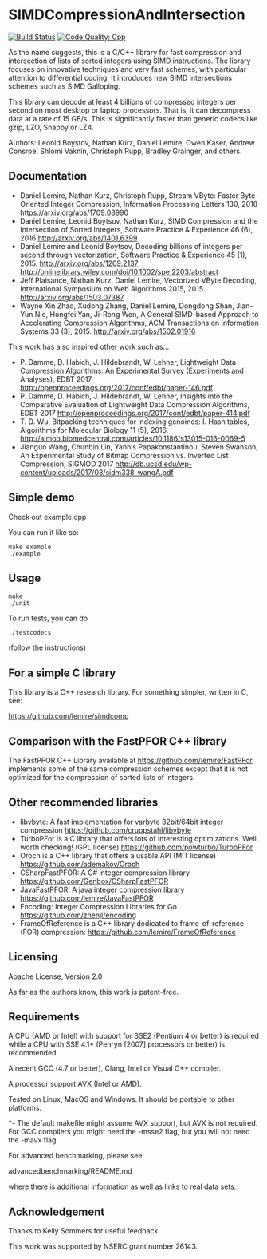 SIMDCompressionAndIntersection
======================
[![Build Status](https://travis-ci.org/lemire/SIMDCompressionAndIntersection.png)](https://travis-ci.org/lemire/SIMDCompressionAndIntersection)
[![Code Quality: Cpp](https://img.shields.io/lgtm/grade/cpp/g/lemire/SIMDCompressionAndIntersection.svg?logo=lgtm&logoWidth=18)](https://lgtm.com/projects/g/lemire/SIMDCompressionAndIntersection/context:cpp)


As the name suggests, this is a C/C++ library for fast
compression and intersection of lists of sorted integers using
SIMD instructions. The library focuses on innovative techniques
and very fast schemes, with particular attention to differential
coding. It introduces new SIMD intersections schemes such as
SIMD Galloping.

This library can decode at least 4 billions of compressed integers per second on most
desktop or laptop processors. That is, it can decompress data at a rate of 15 GB/s.
This is significantly faster than generic codecs like gzip, LZO, Snappy or LZ4.

Authors: Leonid Boystov, Nathan Kurz,  Daniel Lemire,
Owen Kaser, Andrew Consroe, Shlomi Vaknin, Christoph Rupp, Bradley Grainger, and others.

Documentation
-----------------------

* Daniel Lemire, Nathan Kurz, Christoph Rupp, Stream VByte: Faster Byte-Oriented Integer Compression, Information Processing Letters 130, 2018 https://arxiv.org/abs/1709.08990
* Daniel Lemire, Leonid Boytsov, Nathan Kurz, SIMD Compression and the Intersection of Sorted Integers, Software Practice & Experience 46 (6), 2016 http://arxiv.org/abs/1401.6399
* Daniel Lemire and Leonid Boytsov, Decoding billions of integers per second through vectorization, Software Practice & Experience 45 (1), 2015.  http://arxiv.org/abs/1209.2137 http://onlinelibrary.wiley.com/doi/10.1002/spe.2203/abstract
* Jeff Plaisance, Nathan Kurz, Daniel Lemire, Vectorized VByte Decoding, International Symposium on Web Algorithms 2015, 2015. http://arxiv.org/abs/1503.07387
* Wayne Xin Zhao, Xudong Zhang, Daniel Lemire, Dongdong Shan, Jian-Yun Nie, Hongfei Yan, Ji-Rong Wen, A General SIMD-based Approach to Accelerating Compression Algorithms, ACM Transactions on Information Systems 33 (3), 2015. http://arxiv.org/abs/1502.01916

This work has also inspired other work such as...

* P. Damme, D. Habich, J. Hildebrandt, W. Lehner, Lightweight Data Compression Algorithms: An Experimental Survey (Experiments and Analyses), EDBT 2017 http://openproceedings.org/2017/conf/edbt/paper-146.pdf
* P. Damme, D. Habich, J. Hildebrandt, W. Lehner, Insights into the Comparative Evaluation of Lightweight Data Compression Algorithms, EDBT 2017 http://openproceedings.org/2017/conf/edbt/paper-414.pdf
* T. D. Wu, Bitpacking techniques for indexing genomes: I. Hash tables, Algorithms for Molecular Biology 11 (5), 2016. http://almob.biomedcentral.com/articles/10.1186/s13015-016-0069-5
* Jianguo Wang, Chunbin Lin, Yannis Papakonstantinou, Steven Swanson, An Experimental Study of Bitmap Compression vs. Inverted List Compression, SIGMOD 2017 http://db.ucsd.edu/wp-content/uploads/2017/03/sidm338-wangA.pdf

Simple demo
------------------------

Check out example.cpp

You can run it like so:

```
make example
./example
```


Usage
------------------------

```
make
./unit
```

To run tests, you can do 
```
./testcodecs
```

(follow the instructions)


For a simple C library
----------------------

This library is a C++ research library. For something simpler,
written in C, see:

https://github.com/lemire/simdcomp


Comparison with the FastPFOR C++ library
-----------------------------------------

The FastPFOR C++ Library available at https://github.com/lemire/FastPFor
implements some of the same compression schemes except that
it is not optimized for the compression of sorted lists of integers.

Other recommended libraries
---------------------------------

* libvbyte: A fast implementation for varbyte 32bit/64bit integer compression https://github.com/cruppstahl/libvbyte
* TurboPFor is a C library that offers lots of interesting optimizations. Well worth checking! (GPL license) https://github.com/powturbo/TurboPFor
* Oroch is a C++ library that offers a usable API (MIT license) https://github.com/ademakov/Oroch
* CSharpFastPFOR: A C#  integer compression library  https://github.com/Genbox/CSharpFastPFOR
* JavaFastPFOR: A java integer compression library https://github.com/lemire/JavaFastPFOR
* Encoding: Integer Compression Libraries for Go https://github.com/zhenjl/encoding
* FrameOfReference is a C++ library dedicated to frame-of-reference (FOR) compression: https://github.com/lemire/FrameOfReference

Licensing
------------------------

Apache License, Version 2.0

As far as the authors know, this work is patent-free.

Requirements
------------------------

A CPU (AMD or Intel) with support for SSE2 (Pentium 4 or better) is required
while a CPU with SSE 4.1* (Penryn  [2007] processors or better) is recommended. 


A recent GCC (4.7 or better), Clang, Intel or Visual C++ compiler.

A processor support AVX (Intel or AMD).

Tested on Linux, MacOS and Windows. It should be portable to other platforms.

*- The default makefile might assume AVX support, but AVX is not required. For GCC
compilers you might need the -msse2 flag, but you will not need the -mavx flag.

For advanced benchmarking, please see

advancedbenchmarking/README.md

where there is additional information as well as links to real data sets.


Acknowledgement
------------------------

Thanks to Kelly Sommers for useful feedback.

This work was supported by NSERC grant number 26143.
